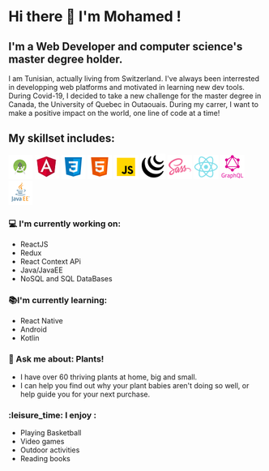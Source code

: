 # Hi there 👋 I'm Mohamed !

## I'm a Web Developer and computer science's master degree holder. 

I am Tunisian, actually living from Switzerland. 
I've always been interrested in developping web platforms and motivated in learning new dev tools.
During Covid-19, I decided to take a new challenge for the master degree in Canada, the University of Quebec in Outaouais.
During my carrer, I want to make a positive impact on the world, one line of code at a time! 

## My skillset includes:
![andro](/assets/andro.png) ![responsive design](/assets/angular.png) ![css](/assets/icons8-css3.png)  ![html](/assets/icons8-html-5.png)  ![js](/assets/icons8-javascript.png)  ![jquery](/assets/icons8-jquery.png)  ![sass](/assets/icons8-sass.png) ![react](/assets/icons8-react-native.png)  ![graphql](/assets/graphql.png) ![java](/assets/java_ee_logo_vert_v2.png)

### :computer: I'm currently working on:
- ReactJS
- Redux
- React Context APi
- Java/JavaEE
- NoSQL and SQL DataBases
 
### :books:I'm currently learning: 
- React Native
- Android
- Kotlin
 
###  :speech_balloon: Ask me about: Plants!
- I have over 60 thriving plants at home, big and small.
- I can help you find out why your plant babies aren't doing so well, or help guide you for your next purchase. 
 
### :leisure_time: I enjoy :
- Playing Basketball
- Video games
- Outdoor activities 
- Reading books

  

  
 

<!--
**therealsylaucoin/therealsylaucoin** is a ✨ _special_ ✨ repository because its `README.md` (this file) appears on your GitHub profile.
Here are some ideas to get you started:
- 🔭 I’m currently working on ...
- 🌱 I’m currently learning ...
- 👯 I’m looking to collaborate on ...
- 🤔 I’m looking for help with ...
- 💬 Ask me about ...
- 📫 How to reach me: ...
- 😄 Pronouns: ...
- ⚡ Fun fact: ...
 ![responsive design](/assets/icons8-responsive-100.png)

-->
